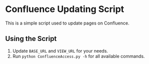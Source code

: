 # Confluence Updating Script

This is a simple script used to update pages on Confluence.

## Using the Script

1. Update `BASE_URL` and `VIEW_URL` for your needs.
2. Run `python ConfluenceAccess.py -h` for all available commands.
